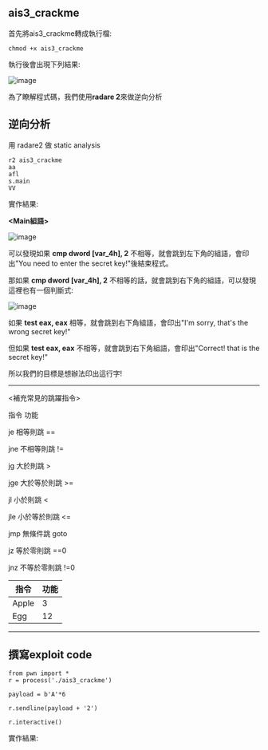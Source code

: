 ## ais3_crackme
首先將ais3_crackme轉成執行檔:
```
chmod +x ais3_crackme
```
執行後會出現下列結果:

![image](https://user-images.githubusercontent.com/22366572/138836735-9745e7f1-804c-4884-81e9-ea1600378724.png)

為了瞭解程式碼，我們使用**radare 2**來做逆向分析
## 逆向分析
用 radare2 做 static analysis
```
r2 ais3_crackme
aa
afl
s.main
VV
```
實作結果:

**<Main組語>**

![image](https://user-images.githubusercontent.com/22366572/138836103-e44b91be-c2ae-4c90-bc5e-bd19824fefba.png)

可以發現如果 **cmp dword [var_4h], 2** 不相等，就會跳到左下角的組語，會印出"You need to enter the secret key!"後結束程式。

那如果 **cmp dword [var_4h], 2** 不相等的話，就會跳到右下角的組語，可以發現這裡也有一個判斷式:

![image](https://user-images.githubusercontent.com/22366572/138869911-b6327a2d-e7ed-4af0-9379-1201bf9ba2c5.png)


如果 **test eax, eax** 相等，就會跳到右下角組語，會印出"I'm sorry, that's the wrong secret key!"
<p> 但如果 <b>test eax, eax</b> 不相等，就會跳到右下角組語，會印出"Correct! that is the secret key!"
  
所以我們的目標是想辦法印出這行字!

---
<補充常見的跳躍指令>

  <p>指令	功能
  <p>je	相等則跳 ==
  <p>jne	不相等則跳 !=
  <p>jg	大於則跳 >
  <p>jge	大於等於則跳 >=
  <p>jl	小於則跳 <
  <p>jle	小於等於則跳 <=
  <p>jmp	無條件跳 goto
  <p>jz	等於零則跳 ==0
  <p>jnz	不等於零則跳 !=0
    
|指令 |功能|
|-----|--------|
|Apple|3       |
|Egg  |12      |
    
---

## 撰寫exploit code
```
from pwn import *
r = process('./ais3_crackme')

payload = b'A'*6

r.sendline(payload + '2')

r.interactive()
```
實作結果:
